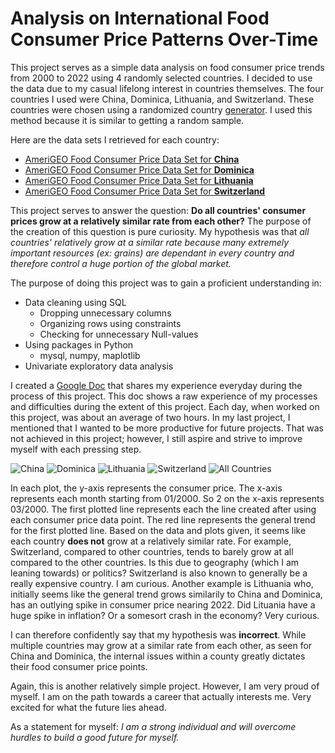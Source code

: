 # Analysis on International Food Consumer Price Patterns Over-Time

This project serves as a simple data analysis on food consumer price trends from 2000 to 2022 using 4 randomly selected countries. I decided to use the data due to my casual lifelong interest in countries themselves. The four countries I used were China, Dominica, Lithuania, and Switzerland. These countries were chosen using a randomized country [generator](https://random.country/). I used this method because it is similar to getting a random sample.

Here are the data sets I retrieved for each country:
- [AmeriGEO Food Consumer Price Data Set for **China**](https://data.amerigeoss.org/dataset/faostat-prices-for-china)
- [AmeriGEO Food Consumer Price Data Set for **Dominica**](https://data.amerigeoss.org/dataset/faostat-prices-for-dominica)
- [AmeriGEO Food Consumer Price Data Set for **Lithuania**](https://data.amerigeoss.org/dataset/faostat-prices-for-lithuania)
- [AmeriGEO Food Consumer Price Data Set for **Switzerland**](https://data.amerigeoss.org/dataset/faostat-prices-for-switzerland) 

This project serves to answer the question: **Do all countries' consumer prices grow at a relatively similar rate from each other?** The purpose of the creation of this question is pure curiosity. My hypothesis was that *all countries' relatively grow at a similar rate because many extremely important resources (ex: grains) are dependant in every country and therefore control a huge portion of the global market.*

The purpose of doing this project was to gain a proficient understanding in:
- Data cleaning using SQL
  -  Dropping unnecessary columns
  -  Organizing rows using constraints
  -  Checking for unnecessary Null-values
- Using packages in Python
  - mysql, numpy, maplotlib
- Univariate exploratory data analysis

I created a [Google Doc](https://docs.google.com/document/d/197OT6UtGHxVGGiH3_0AEhvGZ4uQXju0cs5PN_qDE04E/edit?usp=sharing) that shares my experience everyday during the process of this project. This doc shows a raw experience of my processes and difficulties during the extent of this project. Each day, when worked on this project, was about an average of two hours. In my last project, I mentioned that I wanted to be more productive for future projects. That was not achieved in this project; however, I still aspire and strive to improve myself with each pressing step.

![China](https://cdn.discordapp.com/attachments/938667785679147030/1154188809072807966/wdQjccOcvYAKAAAAABJRU5ErkJggg.png)
![Dominica](https://cdn.discordapp.com/attachments/938667785679147030/1154188886331899914/IDXr18jOzvboT9aqNFo8NNPP6G6uhparRYzZ86EyWRyHWJyDlU0vEhOBEREZEb4j07RERE5NbY7BAREZFbY7NDREREbo3NDhEREbk1NjtERETk1tjsEBERkVtjs0NERERujc0OERERuTU2O0REROTW2OwQERGRW2OzQ0RERG6NzQ4RERG5tX8AFSAkukvSQ34AAAAASUVORK5CYII.png)
![Lithuania](https://cdn.discordapp.com/attachments/938667785679147030/1154188911380267028/sEBERkVdjsUNERERejcUOEREReTUWO0REROTVWOwQERGRV2OxQ0RERF6NxQ4RERF5NRY7RERE5NVY7BAREZFXY7FDREREXo3FDhEREXk1FjtERETk1f4BM81YZGrZtkYAAAAASUVORK5CYII.png)
![Switzerland](https://cdn.discordapp.com/attachments/938667785679147030/1154188969299427349/ljFkd7mmhjUAAAAASUVORK5CYII.png)
![All Countries](https://cdn.discordapp.com/attachments/938667785679147030/1154188999729094666/cY9OnT6ewsJC77rqLw4cP07lzZ5YtW0b9vXdvv6gQYNYuHAhV199NYcOHWLOnDluTT4WFhbGhAkT2LVrF7Vr16Znz54sWLDA7dcVEd9RuSEV4TBFDZ0iIiIiAUh9dkRERCSgKdkRERGRgKZkR0RERAKakh0REREJaEp2REREJKAp2REREZGApmRHREREApqSHREREQloSnZEREQkoCnZERERkYCmZEdEREQC2v8HkNKNhgxYbDIAAAAASUVORK5CYII.png)

In each plot, the y-axis represents the consumer price. The x-axis represents each month starting from 01/2000. So 2 on the x-axis represents 03/2000. The first plotted line represents each the line created after using each consumer price data point. The red line represents the general trend for the first plotted line. Based on the data and plots given, it seems like each country **does not** grow at a relatively similar rate. For example, Switzerland, compared to other countries, tends to barely grow at all compared to the other countries. Is this due to geography (which I am leaning towards) or politics? Switzerland is also known to generally be a really expensive country. I am curious. Another example is Lithuania who, initially seems like the general trend grows similarily to China and Dominica, has an outlying spike in consumer price nearing 2022. Did Lituania have a huge spike in inflation? Or a somesort crash in the economy? Very curious. 

I can therefore confidently say that my hypothesis was **incorrect**. While multiple countries may grow at a similar rate from each other, as seen for China and Dominica, the internal issues within a county greatly dictates their food consumer price points.

Again, this is another relatively simple project. However, I am very proud of myself. I am on the path towards a career that actually interests me. Very excited for what the future lies ahead.

As a statement for myself: *I am a strong individual and will overcome hurdles to build a good future for myself.*
